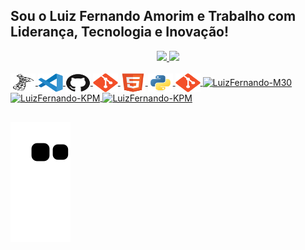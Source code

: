 ## Sou o Luiz Fernando Amorim e Trabalho com Liderança, Tecnologia e Inovação!

<div align="center">
  <a href="https://github.com/nandoalpha">
  <img height="180em" src="https://github-readme-stats.vercel.app/api?username=nandoalpha&show_icons=true&theme=dracula&include_all_commits=true&count_private=true"/>
  <img height="180em" src="https://github-readme-stats.vercel.app/api/top-langs/?username=nandoalpha&layout=compact&langs_count=7&theme=dracula"/>
</div>
<div style="display: inline_block"><br>
  <img align="center" alt="LuizFernando-SQL-Server" height="30" width="40" src="https://raw.githubusercontent.com/devicons/devicon/master/icons/microsoftsqlserver/microsoftsqlserver-plain.svg">
  <img align="center" alt="LuizFernando-VSCODE" height="30" width="40" src="https://raw.githubusercontent.com/devicons/devicon/master/icons/vscode/vscode-original.svg">
  <img align="center" alt="LuizFernando-GitHub" height="30" width="40" src="https://raw.githubusercontent.com/devicons/devicon/master/icons/github/github-original.svg">
  <img align="center" alt="LuizFernando-Git" height="30" width="40" src="https://raw.githubusercontent.com/devicons/devicon/master/icons/git/git-original.svg">
  <img align="center" alt="LuizFernando-HTML" height="30" width="40" src="https://raw.githubusercontent.com/devicons/devicon/master/icons/html5/html5-original.svg">
  <img align="center" alt="LuizFernando-Python" height="30" width="40" src="https://raw.githubusercontent.com/devicons/devicon/master/icons/python/python-original.svg">
  <img align="center" alt="LuizFernando-Git" height="30" width="40" src="https://raw.githubusercontent.com/devicons/devicon/master/icons/git/git-original.svg">
  <img align="center" alt="LuizFernando-M30" height="30" width="45" src="https://github.com/nandoalpha/nandoalpha/blob/4ee5a6a2417826533cf7b17c5d1a9183aaa7e3ed/m30.png">
  <img align="center" alt="LuizFernando-KPM" height="30" width="45" src="https://github.com/nandoalpha/nandoalpha/blob/5c5845fcf428aaa91c6344f5dd4cd9a915885dcc/kpm1.png">
  <img align="center" alt="LuizFernando-KPM" height="40" width="40" src="https://github.com/nandoalpha/nandoalpha/blob/5c5845fcf428aaa91c6344f5dd4cd9a915885dcc/psm-3.png">
  
  <!--img align="right" alt="Rafa-pic" height="150" style="border-radius:50px;" src="https://media.discordapp.net/attachments/639956127056134178/890373478988013628/Publicacoes_Instagram_1_1.png?width=676&height=676"-->
</div>
  
  ##
 
<div> 
  <!--a href="https://www.youtube.com/channel/UC_-uuuZbY0AAt9CViNzvc-Q" target="_blank"><img src="https://img.shields.io/badge/YouTube-FF0000?style=for-the-badge&logo=youtube&logoColor=white" target="_blank"></a>
  <a href="https://instagram.com/nandoalpha" target="_blank"><img src="https://img.shields.io/badge/-Instagram-%23E4405F?style=for-the-badge&logo=instagram&logoColor=white" target="_blank"></a>
 	<a href="https://www.twitch.tv/nandoalpha" target="_blank"><img src="https://img.shields.io/badge/Twitch-9146FF?style=for-the-badge&logo=twitch&logoColor=white" target="_blank"></a>
 <a href="https://discord.gg/wagxzStdcR" target="_blank"><img src="https://img.shields.io/badge/Discord-7289DA?style=for-the-badge&logo=discord&logoColor=white" target="_blank"></a> 
  <a href = "mailto:nandoalpha@hotmail.com"><img src="https://img.shields.io/badge/-Gmail-%23333?style=for-the-badge&logo=gmail&logoColor=white" target="_blank"></a>
  <a href="https://www.linkedin.com/in/rafaella-ballerini-45875016a" target="_blank"><img src="https://img.shields.io/badge/-LinkedIn-%230077B5?style=for-the-badge&logo=linkedin&logoColor=white" target="_blank"></a--> 
 
  ![Snake animation](https://github.com/nandoalpha/nandoalpha/blob/output/github-contribution-grid-snake.svg) 
 
</div>

